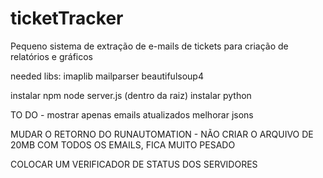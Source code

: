 # ticketTracker
Pequeno sistema de extração de e-mails de tickets para criação de relatórios e gráficos

needed libs:
imaplib
mailparser
beautifulsoup4

instalar npm
node server.js (dentro da raiz)
instalar python


TO DO -
mostrar apenas emails atualizados
melhorar jsons

MUDAR O RETORNO DO RUNAUTOMATION - NÃO CRIAR O ARQUIVO DE 20MB COM TODOS OS EMAILS, FICA MUITO PESADO

COLOCAR UM VERIFICADOR DE STATUS DOS SERVIDORES

